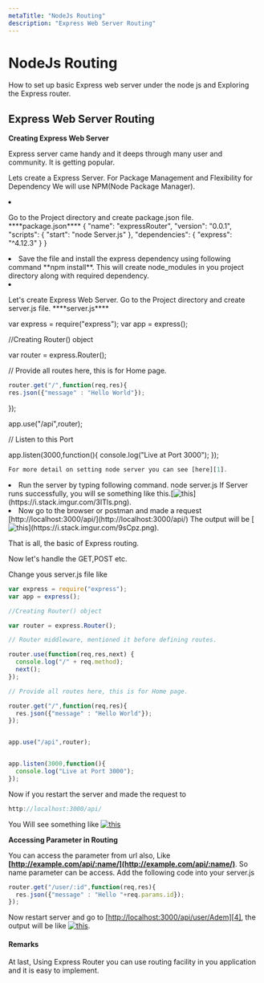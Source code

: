```yaml
---
metaTitle: "NodeJs Routing"
description: "Express Web Server Routing"
---
```


# NodeJs Routing


How to set up basic Express web server under the node js and Exploring the Express router.



## Express Web Server Routing


**Creating Express Web Server**

Express server came handy and it deeps through many user and community. It is getting popular.

Lets create a Express Server. For Package Management and Flexibility for Dependency We will use NPM(Node Package Manager).

<li>
<p>Go to the Project directory and create package.json file.
****package.json****
{
"name": "expressRouter",
"version": "0.0.1",
"scripts": {
"start": "node Server.js"
},
"dependencies": {
"express": "^4.12.3"
}
}</p>
</li>
<li>
Save the file and install the express dependency using following command **npm install**. This will create node_modules in you project directory along with required dependency.
</li>
<li>
<p>Let's create Express Web Server.
Go to the Project directory and create server.js file.
****server.js****</p>
<p>var express = require("express");
var app = express();</p>
</li>

//Creating Router() object

var router = express.Router();

// Provide all routes here, this is for Home page.

```js
router.get("/",function(req,res){
res.json({"message" : "Hello World"});

```

});

app.use("/api",router);

// Listen to this Port

app.listen(3000,function(){
console.log("Live at Port 3000");
});

```js
For more detail on setting node server you can see [here][1].

```


<li>
Run the server by typing following command.
node server.js
If Server runs successfully, you will se something like this.[<img src="https://i.stack.imgur.com/3ITls.png" alt="this" />](https://i.stack.imgur.com/3ITls.png).
</li>
<li>
Now go to the browser or postman and made a request
[http://localhost:3000/api/](http://localhost:3000/api/)
The output will be [<img src="https://i.stack.imgur.com/9sCpz.png" alt="this" />](https://i.stack.imgur.com/9sCpz.png).
</li>

That is all, the basic of Express routing.

Now let's handle the GET,POST etc.

Change yous server.js file like

```js
var express = require("express");
var app = express();

//Creating Router() object

var router = express.Router();

// Router middleware, mentioned it before defining routes.

router.use(function(req,res,next) {
  console.log("/" + req.method);
  next();
});

// Provide all routes here, this is for Home page.

router.get("/",function(req,res){
  res.json({"message" : "Hello World"});
});


app.use("/api",router);


app.listen(3000,function(){
  console.log("Live at Port 3000");
});

```

Now if you restart the server and made the request to

```js
http://localhost:3000/api/

```

You Will see something like [<img src="https://i.stack.imgur.com/3ERM7.png" alt="this" />](https://i.stack.imgur.com/3ERM7.png)

****Accessing Parameter in Routing****

You can access the parameter from url also, Like **[http://example.com/api/:name/](http://example.com/api/:name/)**. So name parameter can be access. Add the following code into your server.js

```js
router.get("/user/:id",function(req,res){
  res.json({"message" : "Hello "+req.params.id});
});

```

Now restart server and go to [[http://localhost:3000/api/user/Adem][4]](http://localhost:3000/api/user/Adem%5D%5B4%5D), the output will be like [<img src="https://i.stack.imgur.com/TNuOh.png" alt="this" />](https://i.stack.imgur.com/TNuOh.png).



#### Remarks


At last, Using Express Router you can use routing facility in you application and it is easy to implement.

